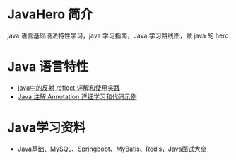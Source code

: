 # JavaHero 简介
java 语言基础语法特性学习，java 学习指南，Java 学习路线图，做 java 的 hero

# Java 语言特性

- [java中的反射 reflect 详解和使用实践](./java-reflect.md)
- [Java 注解 Annotation 详细学习和代码示例](./java-annotation.md)

# Java学习资料
- [Java基础、MySQL、Springboot、MyBatis、Redis，Java面试大全](https://gitee.com/tysondai/Java-learning/)
